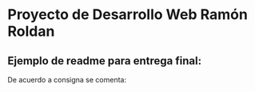 # Proyecto de Desarrollo Web Ramón Roldan
## Ejemplo de readme para entrega final:

De acuerdo a consigna se comenta:
